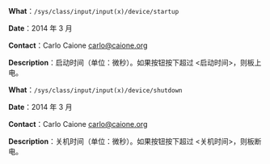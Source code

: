 **What**：`/sys/class/input/input(x)/device/startup`

**Date**：2014 年 3 月

**Contact**：Carlo Caione <carlo@caione.org>

**Description**：启动时间（单位：微秒）。如果按钮按下超过 <启动时间>，则板上电。

**What**：`/sys/class/input/input(x)/device/shutdown`

**Date**：2014 年 3 月

**Contact**：Carlo Caione <carlo@caione.org>

**Description**：关机时间（单位：微秒）。如果按钮按下超过 <关机时间>，则板断电。 